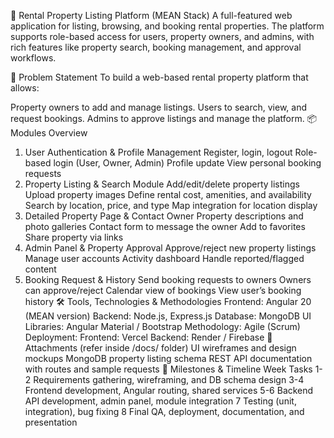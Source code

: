 🏡 Rental Property Listing Platform (MEAN Stack)
A full-featured web application for listing, browsing, and booking rental properties. The platform supports role-based access for users, property owners, and admins, with rich features like property search, booking management, and approval workflows.

🚀 Problem Statement
To build a web-based rental property platform that allows:

Property owners to add and manage listings.
Users to search, view, and request bookings.
Admins to approve listings and manage the platform.
📦 Modules Overview
1. User Authentication & Profile Management
Register, login, logout
Role-based login (User, Owner, Admin)
Profile update
View personal booking requests
2. Property Listing & Search Module
Add/edit/delete property listings
Upload property images
Define rental cost, amenities, and availability
Search by location, price, and type
Map integration for location display
3. Detailed Property Page & Contact Owner
Property descriptions and photo galleries
Contact form to message the owner
Add to favorites
Share property via links
4. Admin Panel & Property Approval
Approve/reject new property listings
Manage user accounts
Activity dashboard
Handle reported/flagged content
5. Booking Request & History
Send booking requests to owners
Owners can approve/reject
Calendar view of bookings
View user’s booking history
🛠️ Tools, Technologies & Methodologies
Frontend: Angular 20 (MEAN version)
Backend: Node.js, Express.js
Database: MongoDB
UI Libraries: Angular Material / Bootstrap
Methodology: Agile (Scrum)
Deployment:
Frontend: Vercel
Backend: Render / Firebase
📎 Attachments (refer inside /docs/ folder)
UI wireframes and design mockups
MongoDB property listing schema
REST API documentation with routes and sample requests
📅 Milestones & Timeline
Week	Tasks
1-2	Requirements gathering, wireframing, and DB schema design
3-4	Frontend development, Angular routing, shared services
5-6	Backend API development, admin panel, module integration
7	Testing (unit, integration), bug fixing
8	Final QA, deployment, documentation, and presentation
